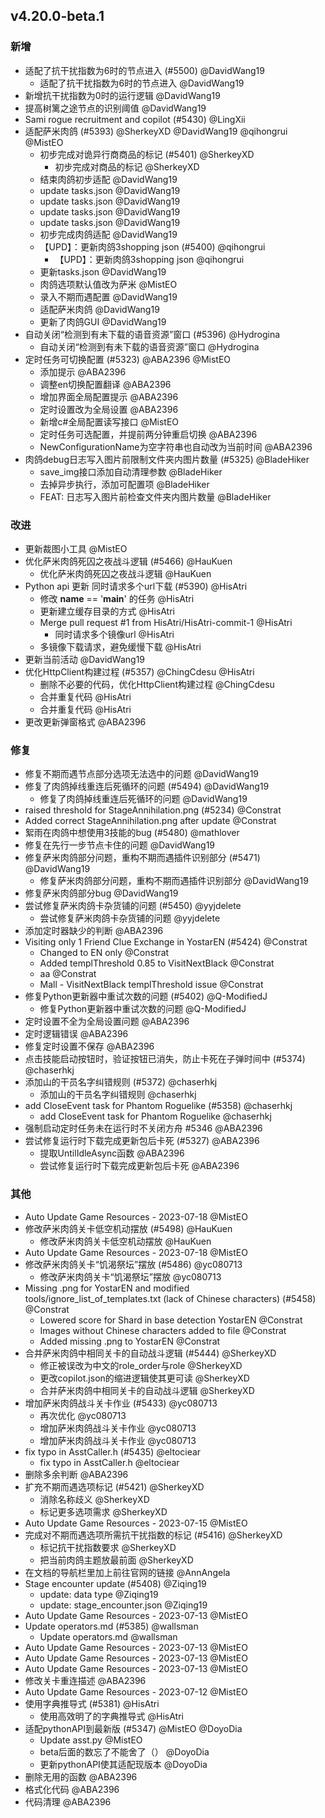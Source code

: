 ## v4.20.0-beta.1

### 新增

- 适配了抗干扰指数为6时的节点进入 (#5500) @DavidWang19
   - 适配了抗干扰指数为6时的节点进入 @DavidWang19
- 新增抗干扰指数为0时的运行逻辑 @DavidWang19
- 提高树篱之途节点的识别阈值 @DavidWang19
- Sami rogue recruitment and copilot (#5430) @LingXii
- 适配萨米肉鸽 (#5393) @SherkeyXD @DavidWang19 @qihongrui @MistEO
   - 初步完成对诡异行商商品的标记 (#5401) @SherkeyXD
      - 初步完成对商品的标记 @SherkeyXD
   - 结束肉鸽初步适配 @DavidWang19
   - update tasks.json @DavidWang19
   - update tasks.json @DavidWang19
   - update tasks.json @DavidWang19
   - update tasks.json @DavidWang19
   - 初步完成肉鸽适配 @DavidWang19
   - 【UPD】：更新肉鸽3shopping json (#5400) @qihongrui
      - 【UPD】：更新肉鸽3shopping json @qihongrui
   - 更新tasks.json @DavidWang19
   - 肉鸽选项默认值改为萨米 @MistEO
   - 录入不期而遇配置 @DavidWang19
   - 适配萨米肉鸽 @DavidWang19
   - 更新了肉鸽GUI @DavidWang19
- 自动关闭“检测到有未下载的语音资源”窗口 (#5396) @Hydrogina
   - 自动关闭“检测到有未下载的语音资源”窗口 @Hydrogina
- 定时任务可切换配置 (#5323) @ABA2396 @MistEO
   - 添加提示 @ABA2396
   - 调整en切换配置翻译 @ABA2396
   - 增加界面全局配置提示 @ABA2396
   - 定时设置改为全局设置 @ABA2396
   - 新增c#全局配置读写接口 @MistEO
   - 定时任务可选配置，并提前两分钟重启切换 @ABA2396
   - NewConfigurationName为空字符串也自动改为当前时间 @ABA2396
- 肉鸽debug日志写入图片前限制文件夹内图片数量 (#5325) @BladeHiker
   - save_img接口添加自动清理参数 @BladeHiker
   - 去掉异步执行，添加可配置项 @BladeHiker
   - FEAT: 日志写入图片前检查文件夹内图片数量 @BladeHiker

### 改进

- 更新裁图小工具 @MistEO
- 优化萨米肉鸽死囚之夜战斗逻辑 (#5466) @HauKuen
   - 优化萨米肉鸽死囚之夜战斗逻辑 @HauKuen
- Python api 更新 同时请求多个url下载 (#5390) @HisAtri
   - 修改 __name__ == '__main__' 的任务 @HisAtri
   - 更新建立缓存目录的方式 @HisAtri
   - Merge pull request #1 from HisAtri/HisAtri-commit-1 @HisAtri
      - 同时请求多个镜像url @HisAtri
   - 多镜像下载请求，避免缓慢下载 @HisAtri
- 更新当前活动 @DavidWang19
- 优化HttpClient构建过程 (#5357) @ChingCdesu @HisAtri
   - 删除不必要的代码，优化HttpClient构建过程 @ChingCdesu
   - 合并重复代码 @HisAtri
   - 合并重复代码 @HisAtri
- 更改更新弹窗格式 @ABA2396

### 修复

- 修复不期而遇节点部分选项无法选中的问题 @DavidWang19
- 修复了肉鸽掉线重连后死循环的问题 (#5494) @DavidWang19
   - 修复了肉鸽掉线重连后死循环的问题 @DavidWang19
- raised threshold for StageAnnihilation.png (#5234) @Constrat
- Added correct StageAnnihilation.png after update @Constrat
- 絮雨在肉鸽中想使用3技能的bug (#5480) @mathlover
- 修复在先行一步节点卡住的问题 @DavidWang19
- 修复萨米肉鸽部分问题，重构不期而遇插件识别部分 (#5471) @DavidWang19
   - 修复萨米肉鸽部分问题，重构不期而遇插件识别部分 @DavidWang19
- 修复萨米肉鸽部分bug @DavidWang19
- 尝试修复萨米肉鸽卡杂货铺的问题 (#5450) @yyjdelete
   - 尝试修复萨米肉鸽卡杂货铺的问题 @yyjdelete
- 添加定时器缺少的判断 @ABA2396
- Visiting only 1 Friend Clue Exchange in YostarEN (#5424) @Constrat
   - Changed to EN only @Constrat
   - Added templThreshold 0.85 to VisitNextBlack @Constrat
   - aa @Constrat
   - Mall - VisitNextBlack templThreshold issue @Constrat
- 修复Python更新器中重试次数的问题 (#5402) @Q-ModifiedJ
   - 修复Python更新器中重试次数的问题 @Q-ModifiedJ
- 定时设置不全为全局设置问题 @ABA2396
- 定时逻辑错误 @ABA2396
- 修复定时设置不保存 @ABA2396
- 点击技能启动按钮时，验证按钮已消失，防止卡死在子弹时间中 (#5374) @chaserhkj
- 添加山的干员名字纠错规则 (#5372) @chaserhkj
   - 添加山的干员名字纠错规则 @chaserhkj
- add CloseEvent task for Phantom Roguelike (#5358) @chaserhkj
   - add CloseEvent task for Phantom Roguelike @chaserhkj
- 强制启动定时任务未在运行时不关闭方舟 #5346 @ABA2396
- 尝试修复运行时下载完成更新包后卡死 (#5327) @ABA2396
   - 提取UntilIdleAsync函数 @ABA2396
   - 尝试修复运行时下载完成更新包后卡死 @ABA2396

### 其他

- Auto Update Game Resources - 2023-07-18 @MistEO
- 修改萨米肉鸽关卡低空机动摆放 (#5498) @HauKuen
   - 修改萨米肉鸽关卡低空机动摆放 @HauKuen
- Auto Update Game Resources - 2023-07-18 @MistEO
- 修改萨米肉鸽关卡“饥渴祭坛”摆放 (#5486) @yc080713
   - 修改萨米肉鸽关卡“饥渴祭坛”摆放 @yc080713
- Missing .png for YostarEN and modified tools/ignore_list_of_templates.txt (lack of Chinese characters) (#5458) @Constrat
   - Lowered score for Shard in base detection YostarEN @Constrat
   - Images without Chinese characters added to file @Constrat
   - Added missing .png to YostarEN @Constrat
- 合并萨米肉鸽中相同关卡的自动战斗逻辑 (#5444) @SherkeyXD
   - 修正被误改为中文的role_order与role @SherkeyXD
   - 更改copilot.json的缩进逻辑使其更可读 @SherkeyXD
   - 合并萨米肉鸽中相同关卡的自动战斗逻辑 @SherkeyXD
- 增加萨米肉鸽战斗关卡作业 (#5433) @yc080713
   - 再次优化 @yc080713
   - 增加萨米肉鸽战斗关卡作业 @yc080713
   - 增加萨米肉鸽战斗关卡作业 @yc080713
- fix typo in AsstCaller.h (#5435) @eltociear
   - fix typo in AsstCaller.h @eltociear
- 删除多余判断 @ABA2396
- 扩充不期而遇选项标记 (#5421) @SherkeyXD
   - 消除名称歧义 @SherkeyXD
   - 标记更多选项需求 @SherkeyXD
- Auto Update Game Resources - 2023-07-15 @MistEO
- 完成对不期而遇选项所需抗干扰指数的标记 (#5416) @SherkeyXD
   - 标记抗干扰指数要求 @SherkeyXD
   - 把当前肉鸽主题放最前面 @SherkeyXD
- 在文档的导航栏里加上前往官网的链接 @AnnAngela
- Stage encounter update (#5408) @Ziqing19
   - update: data type @Ziqing19
   - update: stage_encounter.json @Ziqing19
- Auto Update Game Resources - 2023-07-13 @MistEO
- Update operators.md (#5385) @wallsman
   - Update operators.md @wallsman
- Auto Update Game Resources - 2023-07-13 @MistEO
- Auto Update Game Resources - 2023-07-13 @MistEO
- Auto Update Game Resources - 2023-07-13 @MistEO
- 修改关卡重连描述 @ABA2396
- Auto Update Game Resources - 2023-07-12 @MistEO
- 使用字典推导式 (#5381) @HisAtri
   - 使用高效明了的字典推导式 @HisAtri
- 适配pythonAPI到最新版 (#5347) @MistEO @DoyoDia
   - Update asst.py @MistEO
   - beta后面的数忘了不能舍了（） @DoyoDia
   - 更新pythonAPI使其适配现版本 @DoyoDia
- 删除无用的函数 @ABA2396
- 格式化代码 @ABA2396
- 代码清理 @ABA2396
